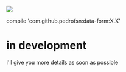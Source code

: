 [![](https://www.jitpack.io/v/pedrofsn/data-form.svg)](https://www.jitpack.io/#pedrofsn/data-form)


compile 'com.github.pedrofsn:data-form:X.X'

# in development
I'll give you more details as soon as possible